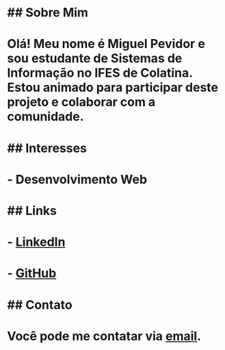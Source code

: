 # ## Sobre Mim
# Olá! Meu nome é Miguel Pevidor e sou estudante de Sistemas de Informação no IFES de Colatina. Estou animado para participar deste projeto e colaborar com a comunidade.
# 
# ## Interesses
# - Desenvolvimento Web
# 
# ## Links
# - [LinkedIn](https://www.linkedin.com/in/miguel-pevidor-cruz-545985288/)
# - [GitHub](https://github.com/MiguelPevidor)
# 
# ## Contato
# Você pode me contatar via [email](mailto:miguelpevidor@example.com).
